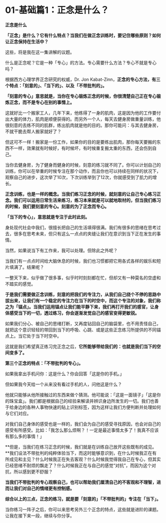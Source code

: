 # 01-基础篇1：正念是什么？

**正念是什么**

**「正念」是什么？它有什么特点？当我们在做正念训练时，要记住哪些原则？如何让正念保持在生活中？**

这些，将是我在这一集讲解的议题。

什么是正念呢？它是一种「专心」的方法。专心需要什么方法？专心不就是专心吗？

根据西方心理学界正念研究的权威，Dr. Jon Kabat-Zinn，**正念的专心方法，有三个特点：「刻意的」、「当下的」、以及「不带批判的」。**

**「刻意的专心」意思就是，当你在专心锻炼正念的时候，你很清楚自己正在专心锻炼正念，而不是专心在别的事情上。**

这就好比一个搬家工人，几年下来，他练得了一身的肌肉，这是因为他的工作要付出大量的体力，肌肉是顺便获得的。而另外一个人，每天去健身房做重量训练，他很刻意的去练不同的肌群，练出肌肉就是他的目的。那你可能问：与其去健身房，不就干脆去帮人搬家就好了？

但这可不一样！搬家是一份工作，如果你的目的是要练出肌肉，那你每天要搬的东西不一样，效果就有时候好，有时候坏，有时候重复搬太重的东西，还会伤到自己。

当你去健身房，为了健身而健身的时候，刻意的练习就不同了。你可以计划自己的训练，你可以在举重的时候专注在那个动作，而且你也可以持续在同样的状况下，观察自己的进步，这次举了10次，下次训练举到了12次，你就感受到了肌力的增长。

**正念训练，也是一样的概念。当我们练习正念的时候，就刻意的让自己专心练习正念。我们可以运用日常生活来练习，练习本来就是可以就地取材的，但当我们练习的时候，我们要刻意的专心。刻意的为了正念而专心。**

**「当下的专心」，意思就是专注于此时此刻。**

身处现代社会中我们，很擅长把自己的生活填得很满。我们有很多的思绪在思考过去，很多在思考未来，但只有这么一点点的夹缝让我们在意识到当下正在发生的事情。

当然，如果说当下有工作来，我可以处理。但除此之外呢？

当我们有一点点时间给大脑休息的时候，我们也习惯都把它用各式各样的娱乐和短片填满了。结果呢？

一整天下来，似乎做了很多事，似乎时时刻刻都在忙，但却又有一种莫名的空虚和不踏实的感觉。

**于是我们需要做正念训练，刻意的把我们的专注力，从我们自己绕个不停的思路中拔出来，让我们有一个稳定的专注力在当下的时空中，而这个专注的对象，我们称之为「锚点」。当我们运用锚点让我们能平静下来，我们再打开我们的感官，让身体感受当下的一切，透过练习，你会逐渐发觉自己的感官变得更敏锐。**

如果我们分心、被自己的思绪打断，又再度钻回自己的脑袋里，也不用责怪自己，就把这个意识轻轻的带回到当下的呼吸、心跳、或是这些正念练习所提供的不同锚点上。当它处于当下时空中。

这就是我们希望真正练习完正念之后，**它所能够带给我们的：也就是我们当下的空间变多了。**

**第三个正念的特点：「不带批判的专心」。**

如果我拿出手机问你：这是什么？你会回答「这是你的手机。」

但如果我今天给一个从来没有看过手机的人，问他这是什么？

他就只能够从他所接触过的东西来做个猜测。他可能说：「这是一面镜子」「这是你的珠宝盒」。我们都是根据自己的经验来解读并辨识身边所发生的一切。我们也善于给身边的各种人事物快速的贴上识别标签，因为这样让我们方便判断并处理如何与它们对应。

对我们自己身体的感受也是一样的，我们会为自己的感受寻找原因，也会对自己的感受有所感受。比如：「我怎么那么烦啊？！一定是最近事情太多了！我真不应该有那么多的事情！」

**但是，当我们在练习正念的时候，我们就是在训练自己放开这些既有的成见。**我们设法不带批判的纯粹体验当下，而这时能够意识到，在什么时候我正在有所成见和主见？什么时候我正在失去客观？什么时候我觉得我自己在专心，但其实已经思绪不耐烦的飘走了？什么时候我正在与自己的感觉“对抗”，而因为这个对抗，所以感到更不舒服？

**当我们不带批判的专心观察自己，也可以帮助我们厘清自己的不客观和不理智，进而让我们对自己的情绪更有控制感。**

**综合以上的三点，正念的练习，就是要「刻意的」「不带批判的」专注在「当下」。**

当你练习一阵子之后，你可以来思考另外三个正念的特点，这些就是进阶的课题。让我在接下来一段，继续与你分享。